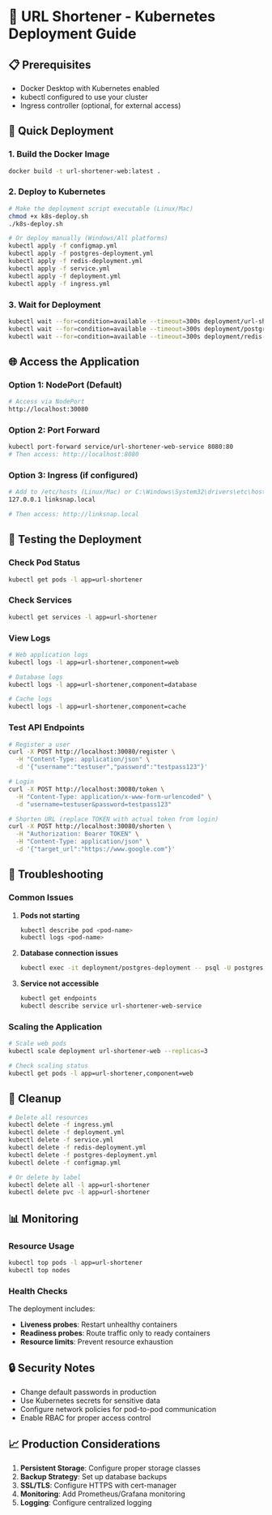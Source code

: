 # 🚀 URL Shortener - Kubernetes Deployment Guide

## 📋 Prerequisites

- Docker Desktop with Kubernetes enabled
- kubectl configured to use your cluster
- Ingress controller (optional, for external access)

## 🔧 Quick Deployment

### 1. Build the Docker Image
```bash
docker build -t url-shortener-web:latest .
```

### 2. Deploy to Kubernetes
```bash
# Make the deployment script executable (Linux/Mac)
chmod +x k8s-deploy.sh
./k8s-deploy.sh

# Or deploy manually (Windows/All platforms)
kubectl apply -f configmap.yml
kubectl apply -f postgres-deployment.yml
kubectl apply -f redis-deployment.yml
kubectl apply -f service.yml
kubectl apply -f deployment.yml
kubectl apply -f ingress.yml
```

### 3. Wait for Deployment
```bash
kubectl wait --for=condition=available --timeout=300s deployment/url-shortener-web
kubectl wait --for=condition=available --timeout=300s deployment/postgres-deployment
kubectl wait --for=condition=available --timeout=300s deployment/redis-deployment
```

## 🌐 Access the Application

### Option 1: NodePort (Default)
```bash
# Access via NodePort
http://localhost:30080
```

### Option 2: Port Forward
```bash
kubectl port-forward service/url-shortener-web-service 8080:80
# Then access: http://localhost:8080
```

### Option 3: Ingress (if configured)
```bash
# Add to /etc/hosts (Linux/Mac) or C:\Windows\System32\drivers\etc\hosts (Windows)
127.0.0.1 linksnap.local

# Then access: http://linksnap.local
```

## 🧪 Testing the Deployment

### Check Pod Status
```bash
kubectl get pods -l app=url-shortener
```

### Check Services
```bash
kubectl get services -l app=url-shortener
```

### View Logs
```bash
# Web application logs
kubectl logs -l app=url-shortener,component=web

# Database logs
kubectl logs -l app=url-shortener,component=database

# Cache logs
kubectl logs -l app=url-shortener,component=cache
```

### Test API Endpoints
```bash
# Register a user
curl -X POST http://localhost:30080/register \
  -H "Content-Type: application/json" \
  -d '{"username":"testuser","password":"testpass123"}'

# Login
curl -X POST http://localhost:30080/token \
  -H "Content-Type: application/x-www-form-urlencoded" \
  -d "username=testuser&password=testpass123"

# Shorten URL (replace TOKEN with actual token from login)
curl -X POST http://localhost:30080/shorten \
  -H "Authorization: Bearer TOKEN" \
  -H "Content-Type: application/json" \
  -d '{"target_url":"https://www.google.com"}'
```

## 🔧 Troubleshooting

### Common Issues

1. **Pods not starting**
   ```bash
   kubectl describe pod <pod-name>
   kubectl logs <pod-name>
   ```

2. **Database connection issues**
   ```bash
   kubectl exec -it deployment/postgres-deployment -- psql -U postgres -d url_shortener_db
   ```

3. **Service not accessible**
   ```bash
   kubectl get endpoints
   kubectl describe service url-shortener-web-service
   ```

### Scaling the Application
```bash
# Scale web pods
kubectl scale deployment url-shortener-web --replicas=3

# Check scaling status
kubectl get pods -l app=url-shortener,component=web
```

## 🧹 Cleanup

```bash
# Delete all resources
kubectl delete -f ingress.yml
kubectl delete -f deployment.yml
kubectl delete -f service.yml
kubectl delete -f redis-deployment.yml
kubectl delete -f postgres-deployment.yml
kubectl delete -f configmap.yml

# Or delete by label
kubectl delete all -l app=url-shortener
kubectl delete pvc -l app=url-shortener
```

## 📊 Monitoring

### Resource Usage
```bash
kubectl top pods -l app=url-shortener
kubectl top nodes
```

### Health Checks
The deployment includes:
- **Liveness probes**: Restart unhealthy containers
- **Readiness probes**: Route traffic only to ready containers
- **Resource limits**: Prevent resource exhaustion

## 🔒 Security Notes

- Change default passwords in production
- Use Kubernetes secrets for sensitive data
- Configure network policies for pod-to-pod communication
- Enable RBAC for proper access control

## 📈 Production Considerations

1. **Persistent Storage**: Configure proper storage classes
2. **Backup Strategy**: Set up database backups
3. **SSL/TLS**: Configure HTTPS with cert-manager
4. **Monitoring**: Add Prometheus/Grafana monitoring
5. **Logging**: Configure centralized logging